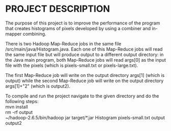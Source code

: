 # PROJECT DESCRIPTION

The purpose of this project is to improve the performance of the program that creates histograms of pixels developed by using a combiner and in-mapper combining.

There is two Hadoop Map-Reduce jobs in the same file /src/main/java/Histogram.java. 
Each one of this Map-Reduce jobs will read the same input file but will produce output to a different output directory: in the Java main program, 
both Map-Reduce jobs will read args[0] as the input file with the pixels (which is pixels-small.txt or pixels-large.txt).

The first Map-Reduce job will write on the output directory args[1] (which is output) while the second Map-Reduce job will write on the output directory args[1]+"2" (which is output2).

To compile and run the project navigate to the given directory and do the following steps: <br />
mvn install <br />
rm -rf output <br />
~/hadoop-2.6.5/bin/hadoop jar target/*.jar Histogram pixels-small.txt output output2 <br />

